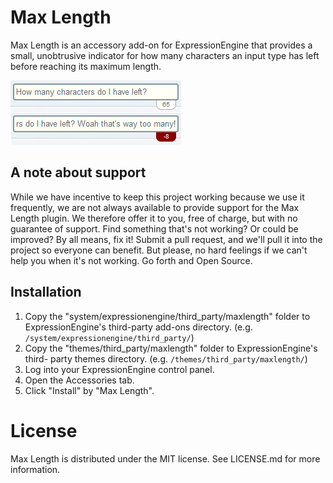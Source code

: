 # Max Length

Max Length is an accessory add-on for ExpressionEngine that provides a small,
unobtrusive indicator for how many characters an input type has left before
reaching its maximum length.

![Indicator examples][img]

## A note about support

While we have incentive to keep this project working because we use it
frequently, we are not always available to provide support for the Max Length
plugin. We therefore offer it to you, free of charge, but with no guarantee of
support. Find something that's not working? Or could be improved? By all
means, fix it! Submit a pull request, and we'll pull it into the project so
everyone can benefit. But please, no hard feelings if we can't help you when
it's not working. Go forth and Open Source.

## Installation

1. Copy the "system/expressionengine/third_party/maxlength" folder to
ExpressionEngine's third-party add-ons directory. (e.g.
`/system/expressionengine/third_party/`)
2. Copy the "themes/third_party/maxlength" folder to ExpressionEngine's third-
party themes directory. (e.g. `/themes/third_party/maxlength/`)
3. Log into your ExpressionEngine control panel.
4. Open the Accessories tab.
5. Click "Install" by "Max Length".

# License

Max Length is distributed under the MIT license. See LICENSE.md for more
information.

[img]: indicator-examples.png
